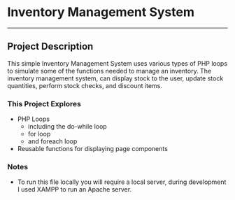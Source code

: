 # Inventory Management System
-----------
## Project Description
This simple Inventory Management System uses various types of PHP loops to simulate some of the functions needed to manage an inventory. The inventory management system, can display stock to the user, update stock quantities, perform stock checks, and discount items.

### This Project Explores
- PHP Loops
    - including the do-while loop
    - for loop
    - and foreach loop
- Reusable functions for displaying page components

### Notes
- To run this file locally you will require a local server, during development I used XAMPP to run an Apache server.

